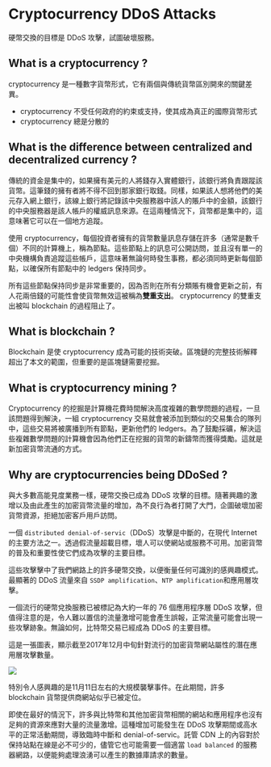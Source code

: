 # Cryptocurrency DDoS Attacks
硬幣交換的目標是 DDoS 攻擊，試圖破壞服務。

## What is a cryptocurrency ?
cryptocurrency 是一種數字貨幣形式，它有兩個與傳統貨幣區別開來的關鍵差異。
- cryptocurrency 不受任何政府的約束或支持，使其成為真正的國際貨幣形式
- cryptocurrency  總是分散的

## What is the difference between centralized and decentralized currency ?
傳統的資金是集中的，如果擁有美元的人將錢存入實體銀行，該銀行將負責跟蹤該貨幣。這筆錢的擁有者將不得不回到那家銀行取錢。同樣，如果該人想將他們的美元存入網上銀行，該線上銀行將記錄該中央服務器中該人的賬戶中的金額，該銀行的中央服務器是該人帳戶的權威訊息來源。在這兩種情況下，貨幣都是集中的，這意味著它可以在一個地方追蹤。

使用 cryptocurrency，每個投資者擁有的貨幣數量訊息存儲在許多（通常是數千個）不同的計算機上，稱為節點。這些節點上的訊息可公開訪問，並且沒有單一的中央機構負責追蹤這些帳戶，這意味著無論何時發生事務，都必須同時更新每個節點，以確保所有節點中的 ledgers 保持同步。

所有這些節點保持同步是非常重要的，因為否則在所有分類賬有機會更新之前，有人花兩倍錢的可能性會使貨幣無效這被稱為**雙重支出**。 cryptocurrency 的雙重支出被叫 blockchain 的過程阻止了。

## What is blockchain ?
Blockchain 是使 cryptocurrency 成為可能的技術突破。區塊鏈的完整技術解釋超出了本文的範圍，但重要的是區塊鏈需要挖掘。

## What is cryptocurrency mining ?
Cryptocurrency 的挖掘是計算機花費時間解決高度複雜的數學問題的過程，一旦該問題得到解決，一組 cryptocurrency 交易就會被添加到類似的交易集合的隊列中，這些交易將被廣播到所有節點，更新他們的 ledgers。為了鼓勵採礦，解決這些複雜數學問題的計算機會因為他們正在挖掘的貨幣的新鑄幣而獲得獎勵。這就是新加密貨幣流通的方式。

## Why are cryptocurrencies being DDoSed ?
與大多數高能見度業務一樣，硬幣交換已成為 DDoS 攻擊的目標。隨著興趣的激增以及由此產生的加密貨幣流量的增加，為不良行為者打開了大門，企圖破壞加密貨幣資源，拒絕加密客戶用戶訪問。

一個 `distributed denial-of-servic`（DDoS）攻擊是中斷的，在現代 Internet 的主要方法之一。透過假流量超載目標，壞人可以使網站或服務不可用。加密貨幣的普及和重要性使它們成為攻擊的主要目標。

這些攻擊擊中了我們網路上的許多硬幣交換，以便衡量任何可識別的感興趣模式。最顯著的 DDoS 流​​量來自 `SSDP amplification`、`NTP amplification`和應用層攻擊。

一個流行的硬幣兌換服務已被標記為大約一年的 76 個應用程序層 DDoS 攻擊，但值得注意的是，令人難以置信的流量激增可能會產生誤報，正常流量可能會出現一些攻擊跡象。無論如何，比特幣交易已經成為 DDoS 的主要目標。

這是一張圖表，顯示截至2017年12月中旬針對流行的加密貨幣網站屬性的潛在應用層攻擊數量。

![](https://www.cloudflare.com/img/learning/ddos/cryptocurrency-ddos-attacks/cryptocurrency-ddos-graph.png)

特別令人感興趣的是11月11日左右的大規模襲擊事件。在此期間，許多 blockchain 貨幣提供商網站似乎已被定位。

即使在最好的情況下，許多與比特幣和其他加密貨幣相關的網站和應用程序也沒有足夠的資源來應對大量的流量激增。這種增加可能發生在 DDoS 攻擊期間或高水平的正常活動期間，導致臨時中斷和 denial-of-servic。託管 CDN 上的內容對於保持站點在線是必不可少的，儘管它也可能需要一個適當  `load balanced` 的服務器網路，以便能夠處理浪湧可以產生的數據庫請求的數量。